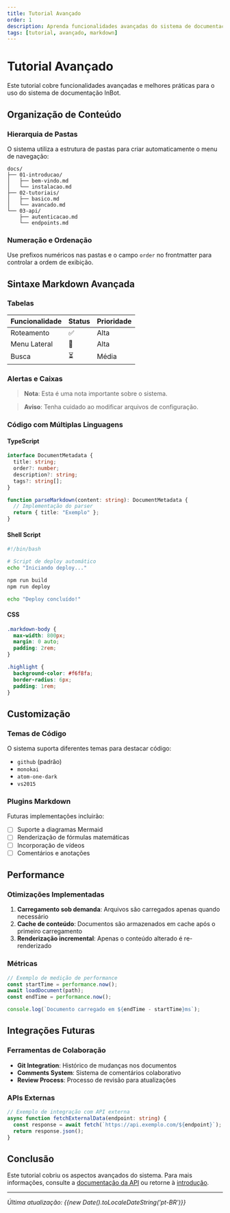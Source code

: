 ```yaml
---
title: Tutorial Avançado
order: 1
description: Aprenda funcionalidades avançadas do sistema de documentação
tags: [tutorial, avançado, markdown]
---
```


# Tutorial Avançado

Este tutorial cobre funcionalidades avançadas e melhores práticas para o uso do sistema de documentação InBot.

## Organização de Conteúdo

### Hierarquia de Pastas

O sistema utiliza a estrutura de pastas para criar automaticamente o menu de navegação:

```
docs/
├── 01-introducao/
│   ├── bem-vindo.md
│   └── instalacao.md
├── 02-tutoriais/
│   ├── basico.md
│   └── avancado.md
└── 03-api/
    ├── autenticacao.md
    └── endpoints.md
```

### Numeração e Ordenação

Use prefixos numéricos nas pastas e o campo `order` no frontmatter para controlar a ordem de exibição.

## Sintaxe Markdown Avançada

### Tabelas

| Funcionalidade | Status | Prioridade |
|----------------|--------|------------|
| Roteamento     | ✅     | Alta       |
| Menu Lateral   | 🚧     | Alta       |
| Busca          | ⏳     | Média      |

### Alertas e Caixas

> **Nota**: Esta é uma nota importante sobre o sistema.

> **Aviso**: Tenha cuidado ao modificar arquivos de configuração.

### Código com Múltiplas Linguagens

#### TypeScript

```typescript
interface DocumentMetadata {
  title: string;
  order?: number;
  description?: string;
  tags?: string[];
}

function parseMarkdown(content: string): DocumentMetadata {
  // Implementação do parser
  return { title: "Exemplo" };
}
```

#### Shell Script

```bash
#!/bin/bash

# Script de deploy automático
echo "Iniciando deploy..."

npm run build
npm run deploy

echo "Deploy concluído!"
```

#### CSS

```css
.markdown-body {
  max-width: 800px;
  margin: 0 auto;
  padding: 2rem;
}

.highlight {
  background-color: #f6f8fa;
  border-radius: 6px;
  padding: 1rem;
}
```

## Customização

### Temas de Código

O sistema suporta diferentes temas para destacar código:

- `github` (padrão)
- `monokai`
- `atom-one-dark`
- `vs2015`

### Plugins Markdown

Futuras implementações incluirão:

- [ ] Suporte a diagramas Mermaid
- [ ] Renderização de fórmulas matemáticas
- [ ] Incorporação de vídeos
- [ ] Comentários e anotações

## Performance

### Otimizações Implementadas

1. **Carregamento sob demanda**: Arquivos são carregados apenas quando necessário
2. **Cache de conteúdo**: Documentos são armazenados em cache após o primeiro carregamento
3. **Renderização incremental**: Apenas o conteúdo alterado é re-renderizado

### Métricas

```javascript
// Exemplo de medição de performance
const startTime = performance.now();
await loadDocument(path);
const endTime = performance.now();

console.log(`Documento carregado em ${endTime - startTime}ms`);
```

## Integrações Futuras

### Ferramentas de Colaboração

- **Git Integration**: Histórico de mudanças nos documentos
- **Comments System**: Sistema de comentários colaborativo
- **Review Process**: Processo de revisão para atualizações

### APIs Externas

```typescript
// Exemplo de integração com API externa
async function fetchExternalData(endpoint: string) {
  const response = await fetch(`https://api.exemplo.com/${endpoint}`);
  return response.json();
}
```

## Conclusão

Este tutorial cobriu os aspectos avançados do sistema. Para mais informações, consulte a [documentação da API](../api/referencia) ou retorne à [introdução](../introducao/bem-vindo).

---

*Última atualização: {{new Date().toLocaleDateString('pt-BR')}}*